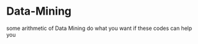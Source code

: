 Data-Mining
===========

some arithmetic of Data Mining
do what you want if these codes can help you
